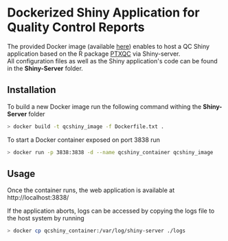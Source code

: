 # Dockerized Shiny Application for Quality Control Reports

The provided Docker image (available [here](https://hub.docker.com/repository/docker/bscshinydocker/qc_shiny_bsc)) enables to host a QC Shiny application based on the R package [PTXQC](https://github.com/cbielow/PTXQC) via Shiny-server. \
All configuration files as well as the Shiny application's code can be found in the **Shiny-Server** folder. 

## Installation

To build a new Docker image run the following command withing the **Shiny-Server** folder 

```bash
> docker build -t qcshiny_image -f Dockerfile.txt .
```

To start a Docker container exposed on port 3838 run

```bash
> docker run -p 3838:3838 -d --name qcshiny_container qcshiny_image
```



## Usage

Once the container runs, the web application is available at http://localhost:3838/

If the application aborts, logs can be accessed by copying the logs file to the host system by running 
```bash
> docker cp qcshiny_container:/var/log/shiny-server ./logs
````
